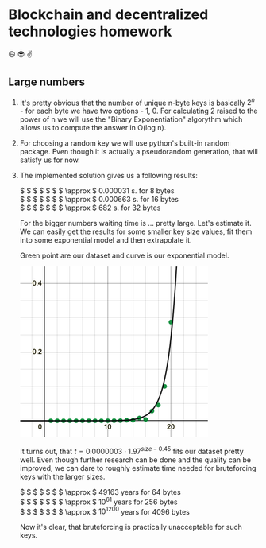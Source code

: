 # Blockchain and decentralized technologies homework
😃 😎 ✌️

## Large numbers
1. It's pretty obvious that the number of unique n-byte keys is basically $2^n$ - for each byte we have two options - 1, 0. For calculating 2 raised to the power of n we will use the "Binary Exponentiation" algorythm which allows us to compute the answer in O(log n). 

2. For choosing a random key we will use python's built-in random package. Even though it is actually a pseudorandom generation, that will satisfy us for now.

3. The implemented solution gives us a following results: 

      $ $ $ $ $ $ $ \approx $ 0.000031 s. for 8 bytes   
      $ $ $ $ $ $ $ \approx $ 0.000663 s. for 16 bytes  
      $ $ $ $ $ $ $ \approx $ 682 s. for 32 bytes  
   
   For the bigger numbers waiting time is ... pretty large. Let's estimate it. We can easily get the results for some smaller key size values, fit them into some exponential model and then extrapolate it.
  
   Green point are our dataset and curve is our exponential model.
   
   ![Alt text](https://github.com/rureirureirurei/DistributedLab-homework/blob/main/hw1/graph.png?raw=true)
   
   It turns out, that $t = 0.0000003⋅1.97^{size - 0.45}$ fits our dataset pretty well. Even though further research can be done and the quality can be improved, we can dare to roughly estimate time needed for bruteforcing keys with the larger sizes. 
   
      $ $ $ $ $ $ $ \approx $ 49163 years for 64 bytes   
      $ $ $ $ $ $ $ \approx $ $10^{61}$ years for 256 bytes  
      $ $ $ $ $ $ $ \approx $ $10^{1200}$ years for 4096 bytes  

   Now it's clear, that bruteforcing is practically unacceptable for such keys.
